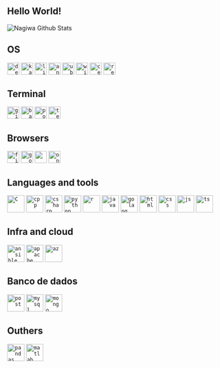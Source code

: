 ## Hello World!
![Nagiwa Github Stats](https://github-readme-stats.vercel.app/api?username=nagiwa&show_icons=true&theme=radical)
## OS
<code><img height="28" src="https://img.shields.io/badge/Debian-A81D33?style=for-the-badge&logo=debian&logoColor=white" alt="debian"></code>
<code><img height="28" src="https://img.shields.io/badge/Kali_Linux-557C94?style=for-the-badge&logo=kali-linux&logoColor=black" alt="kali linux"></code>
<code><img height="28" src="https://img.shields.io/badge/Linux-FCC624?style=for-the-badge&logo=linux&logoColor=black" alt="linux"></code>
<code><img height="28" src="https://img.shields.io/badge/Android-3DDC84?style=for-the-badge&logo=android&logoColor=white" alt="android"></code>
<code><img height="28" src="https://img.shields.io/badge/Ubuntu-E95420?style=for-the-badge&logo=ubuntu&logoColor=white" alt="ubuntu"></code>
<code><img height="28" src="https://img.shields.io/badge/Windows-0078D6?style=for-the-badge&logo=windows&logoColor=white" alt="windows"></code>
<code><img height="28" src="https://img.shields.io/badge/Cent%20OS-262577?style=for-the-badge&logo=CentOS&logoColor=white" alt="centos"></code>
<code><img height="28" src="https://img.shields.io/badge/Red%20Hat-EE0000?style=for-the-badge&logo=redhat&logoColor=white" alt="redhat"></code>
## Terminal
<code><img height="28" src="https://img.shields.io/badge/GIT-E44C30?style=for-the-badge&logo=git&logoColor=white" alt="git"></code>
<code><img height="28" src="https://img.shields.io/badge/GNU%20Bash-4EAA25?style=for-the-badge&logo=GNU%20Bash&logoColor=white" alt="bash"></code>
<code><img height="28" src="https://img.shields.io/badge/powershell-5391FE?style=for-the-badge&logo=powershell&logoColor=white" alt="powershell"></code>
<code><img height="28" src="https://img.shields.io/badge/tmux-1BB91F?style=for-the-badge&logo=tmux&logoColor=white" alt="termux"></code>
## Browsers
<code><img height="28" src="https://img.shields.io/badge/Firefox_Browser-FF7139?style=for-the-badge&logo=Firefox-Browser&logoColor=white" alt="firefox"></code>
<code><img height="28" src="https://img.shields.io/badge/Google_chrome-4285F4?style=for-the-badge&logo=Google-chrome&logoColor=white" alt="google"></code>
<code><img height="28" src="https://img.shields.io/badge/Opera-FF1B2D?style=for-the-badge&logo=Opera&logoColor=white" alt=""></code>
<code><img height="28" src="https://img.shields.io/badge/Tor_Browser-7D4698?style=for-the-badge&logo=Tor-Browser&logoColor=white" alt="onionrings"></code>
## Languages and tools
<code><img height="40" src="https://cdn.jsdelivr.net/gh/devicons/devicon/icons/c/c-original.svg" alt="C"></code>
<code><img height="40" src="https://cdn.jsdelivr.net/gh/devicons/devicon/icons/cplusplus/cplusplus-original.svg" alt="cpp"></code>
<code><img height="40" src="https://cdn.jsdelivr.net/gh/devicons/devicon/icons/csharp/csharp-original.svg" alt="csharp"></code>
<code><img height="40" src="https://cdn.jsdelivr.net/gh/devicons/devicon/icons/python/python-original-wordmark.svg" alt="python"></code>
<code><img height="40" src="https://cdn.jsdelivr.net/gh/devicons/devicon/icons/r/r-original.svg" alt="r"></code>
<code><img height="40" src="https://cdn.jsdelivr.net/gh/devicons/devicon/icons/java/java-plain.svg" alt="java"></code>
<code><img height="40" src="https://cdn.jsdelivr.net/gh/devicons/devicon/icons/go/go-original.svg" alt="golang"></code>
<code><img height="40" src="https://cdn.jsdelivr.net/gh/devicons/devicon/icons/html5/html5-original.svg" alt="html"></code>
<code><img height="40" src="https://cdn.jsdelivr.net/gh/devicons/devicon/icons/css3/css3-original.svg" alt="css"></code>
<code><img height="40" src="https://cdn.jsdelivr.net/gh/devicons/devicon/icons/javascript/javascript-original.svg" alt="js"></code>
<code><img height="40" src="https://cdn.jsdelivr.net/gh/devicons/devicon/icons/typescript/typescript-original.svg" alt="ts"></code>
## Infra and cloud
<code><img height="40" src="https://cdn.jsdelivr.net/gh/devicons/devicon/icons/ansible/ansible-original.svg" alt="ansible"></code>
<code><img height="40" src="https://cdn.jsdelivr.net/gh/devicons/devicon/icons/apache/apache-plain-wordmark.svg" alt="apache"></code>
<code><img height="40" src="https://cdn.jsdelivr.net/gh/devicons/devicon/icons/azure/azure-original.svg" alt="az"></code>
## Banco de dados
<code><img height="40" src="https://cdn.jsdelivr.net/gh/devicons/devicon/icons/postgresql/postgresql-original.svg" alt="post"></code>
<code><img height="40" src="https://cdn.jsdelivr.net/gh/devicons/devicon/icons/mysql/mysql-original-wordmark.svg" alt="mysql"></code>
<code><img height="40" src="https://cdn.jsdelivr.net/gh/devicons/devicon/icons/mongodb/mongodb-original-wordmark.svg" alt="mongo"></code>
## Outhers
<code><img height="40" src="https://cdn.jsdelivr.net/gh/devicons/devicon/icons/pandas/pandas-original.svg" alt="pandas"></code>
<code><img height="40" src="https://cdn.jsdelivr.net/gh/devicons/devicon/icons/matlab/matlab-line.svg" alt="matlab"></code>

          
      
          
          
          
  
          
          
   
    
          
  
          
    
     
          
          
        
          
     
          
     
          
          
